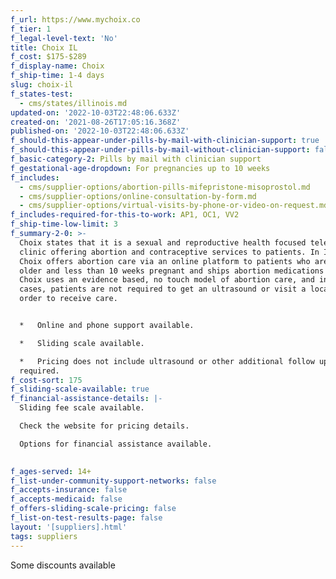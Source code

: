 ```yaml
---
f_url: https://www.mychoix.co
f_tier: 1
f_legal-level-text: 'No'
title: Choix IL
f_cost: $175-$289
f_display-name: Choix
f_ship-time: 1-4 days
slug: choix-il
f_states-test:
  - cms/states/illinois.md
updated-on: '2022-10-03T22:48:06.633Z'
created-on: '2021-08-26T17:05:16.368Z'
published-on: '2022-10-03T22:48:06.633Z'
f_should-this-appear-under-pills-by-mail-with-clinician-support: true
f_should-this-appear-under-pills-by-mail-without-clinician-support: false
f_basic-category-2: Pills by mail with clinician support
f_gestational-age-dropdown: For pregnancies up to 10 weeks
f_includes:
  - cms/supplier-options/abortion-pills-mifepristone-misoprostol.md
  - cms/supplier-options/online-consultation-by-form.md
  - cms/supplier-options/virtual-visits-by-phone-or-video-on-request.md
f_includes-required-for-this-to-work: AP1, OC1, VV2
f_ship-time-low-limit: 3
f_summary-2-0: >-
  Choix states that it is a sexual and reproductive health focused teleheatlh
  clinic offering abortion and contraceptive services to patients. In Illinois,
  Choix offers abortion care via an online platform to patients who are 18 or
  older and less than 10 weeks pregnant and ships abortion medications by mail.
  Choix uses an evidence based, no touch model of abortion care, and in most
  cases, patients are not required to get an ultrasound or visit a local lab in
  order to receive care.


  *   Online and phone support available.

  *   Sliding scale available.

  *   Pricing does not include ultrasound or other additional follow up, if
  required.
f_cost-sort: 175
f_sliding-scale-available: true
f_financial-assistance-details: |-
  Sliding fee scale available.

  Check the website for pricing details.

  Options for financial assistance available.

  ‍
f_ages-served: 14+
f_list-under-community-support-networks: false
f_accepts-insurance: false
f_accepts-medicaid: false
f_offers-sliding-scale-pricing: false
f_list-on-test-results-page: false
layout: '[suppliers].html'
tags: suppliers
---
```


Some discounts available
